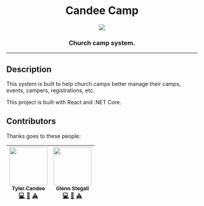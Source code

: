 <div align="center">
<h1>Candee Camp</h1>

<img src="https://emojipedia-us.s3.amazonaws.com/thumbs/320/apple/129/camping_1f3d5.png" style="max-width: 96px;" />

<h3>Church camp system.</h3>
</div>

<hr />

## Description

This system is built to help church camps better manage
their camps, events, campers, registrations, etc.

This project is built with React and .NET Core.

## Contributors

Thanks goes to these people:

| [<img src="https://avatars2.githubusercontent.com/u/39174127" width="100px;"/><br /><sub><b>Tyler Candee</b></sub>](https://candeegenerations.com)<br />[💻](https://github.com/candeegenerations/candee-camp-fe/commits?author=cgen01 "Code") [📖](https://github.com/candeegenerations/candee-camp-fe/commits?author=cgen01 "Documentation") [⚠️](https://github.com/candeegenerations/candee-camp-fe/commits?author=cgen01 "Tests") | [<img src="https://avatars2.githubusercontent.com/u/10689559" width="100px;"/><br /><sub><b>Glenn Stegall</b></sub>](http://github.com/darklordimperatus)<br />[💻](https://github.com/candeegenerations/candee-camp-fe/commits?author=cgen01 "Code") [📖](https://github.com/candeegenerations/candee-camp-fe/commits?author=cgen01 "Documentation") [⚠️](https://github.com/candeegenerations/candee-camp-fe/commits?author=cgen01 "Tests") |
| :------------------------------------------------------------------------------------------------------------------------------------------------------------------------------------------------------------------------------------------------------------------------------------------------------------------------------------------------------------------------------------------------------------------------------------: | :-------------------------------------------------------------------------------------------------------------------------------------------------------------------------------------------------------------------------------------------------------------------------------------------------------------------------------------------------------------------------------------------------------------------------------------------: |
